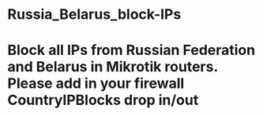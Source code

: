 # Russia_Belarus_block-IPs
# Block all IPs from Russian Federation and Belarus in Mikrotik routers. Please add in your firewall CountryIPBlocks drop in/out
